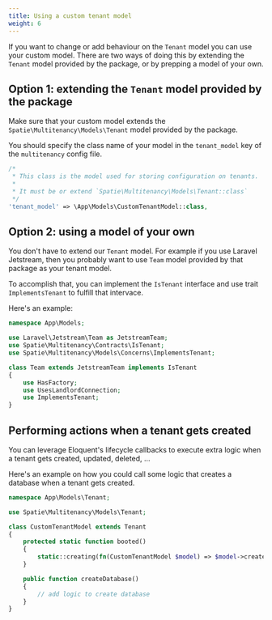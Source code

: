 ```yaml
---
title: Using a custom tenant model
weight: 6
---
```


If you want to change or add behaviour on the `Tenant` model you can use your custom model. There are two ways of doing this by extending the `Tenant` model provided by the package, or by prepping a model of your own.

## Option 1: extending the `Tenant` model provided by the package


Make sure that your custom model extends the `Spatie\Multitenancy\Models\Tenant` model provided by the package.

You should specify the class name of your model in the `tenant_model` key of the `multitenancy` config file.

```php
/*
 * This class is the model used for storing configuration on tenants.
 *
 * It must be or extend `Spatie\Multitenancy\Models\Tenant::class`
 */
'tenant_model' => \App\Models\CustomTenantModel::class,
```

## Option 2: using a model of your own

You don't have to extend our `Tenant` model. For example if you use Laravel Jetstream, then you probably want to use `Team` model provided by that package as your tenant model.

To accomplish that, you can implement the `IsTenant` interface and use trait `ImplementsTenant` to fulfill that intervace. 

Here's an example:

```php
namespace App\Models;

use Laravel\Jetstream\Team as JetstreamTeam;
use Spatie\Multitenancy\Contracts\IsTenant;
use Spatie\Multitenancy\Models\Concerns\ImplementsTenant;

class Team extends JetstreamTeam implements IsTenant
{
    use HasFactory;
    use UsesLandlordConnection;
    use ImplementsTenant;
}
```

## Performing actions when a tenant gets created

You can leverage Eloquent's lifecycle callbacks to execute extra logic when a tenant gets created, updated, deleted, ...

Here's an example on how you could call some logic that creates a database when a tenant gets created.

```php
namespace App\Models\Tenant;

use Spatie\Multitenancy\Models\Tenant;

class CustomTenantModel extends Tenant
{
    protected static function booted()
    {
        static::creating(fn(CustomTenantModel $model) => $model->createDatabase());
    }

    public function createDatabase()
    {
        // add logic to create database
    }
}
```
